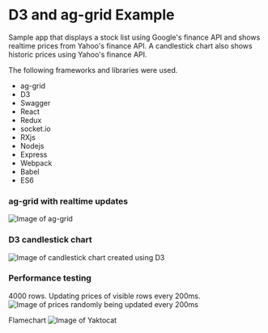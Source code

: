 # D3 and ag-grid Example

Sample app that displays a stock list using Google's finance API and shows realtime prices from Yahoo's finance API.  A candlestick chart also shows historic prices using Yahoo's finance API.

The following frameworks and libraries were used.
* ag-grid
* D3
* Swagger
* React
* Redux
* socket.io
* RXjs
* Nodejs
* Express
* Webpack
* Babel
* ES6

### ag-grid with realtime updates
![Image of ag-grid](https://github.com/twatson83/ag-grid-and-d3-example/blob/master/images/grid.gif)

### D3 candlestick chart
![Image of candlestick chart created using D3](https://github.com/twatson83/ag-grid-and-d3-example/blob/master/images/candlestick.gif)

### Performance testing
4000 rows. Updating prices of visible rows every 200ms.
![Image of prices randomly being updated every 200ms](https://github.com/twatson83/ag-grid-and-d3-example/blob/master/images/grid-perf-test.gif)

Flamechart
![Image of Yaktocat](https://github.com/twatson83/ag-grid-and-d3-example/blob/master/images/flame-chart.gif)
